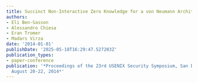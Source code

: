 ```yaml
---
title: Succinct Non-Interactive Zero Knowledge for a von Neumann Architecture
authors:
- Eli Ben-Sasson
- Alessandro Chiesa
- Eran Tromer
- Madars Virza
date: '2014-01-01'
publishDate: '2025-05-18T16:29:47.527203Z'
publication_types:
- paper-conference
publication: '*Proceedings of the 23rd USENIX Security Symposium, San Diego, CA, USA,
  August 20-22, 2014*'
---
```

